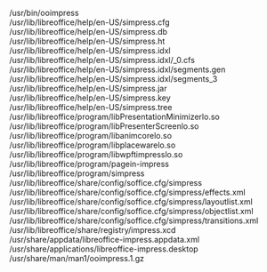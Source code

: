 /usr/bin/ooimpress  
/usr/lib/libreoffice/help/en-US/simpress.cfg  
/usr/lib/libreoffice/help/en-US/simpress.db  
/usr/lib/libreoffice/help/en-US/simpress.ht  
/usr/lib/libreoffice/help/en-US/simpress.idxl  
/usr/lib/libreoffice/help/en-US/simpress.idxl/\_0.cfs  
/usr/lib/libreoffice/help/en-US/simpress.idxl/segments.gen  
/usr/lib/libreoffice/help/en-US/simpress.idxl/segments\_3  
/usr/lib/libreoffice/help/en-US/simpress.jar  
/usr/lib/libreoffice/help/en-US/simpress.key  
/usr/lib/libreoffice/help/en-US/simpress.tree  
/usr/lib/libreoffice/program/libPresentationMinimizerlo.so  
/usr/lib/libreoffice/program/libPresenterScreenlo.so  
/usr/lib/libreoffice/program/libanimcorelo.so  
/usr/lib/libreoffice/program/libplacewarelo.so  
/usr/lib/libreoffice/program/libwpftimpresslo.so  
/usr/lib/libreoffice/program/pagein-impress  
/usr/lib/libreoffice/program/simpress  
/usr/lib/libreoffice/share/config/soffice.cfg/simpress  
/usr/lib/libreoffice/share/config/soffice.cfg/simpress/effects.xml  
/usr/lib/libreoffice/share/config/soffice.cfg/simpress/layoutlist.xml  
/usr/lib/libreoffice/share/config/soffice.cfg/simpress/objectlist.xml  
/usr/lib/libreoffice/share/config/soffice.cfg/simpress/transitions.xml  
/usr/lib/libreoffice/share/registry/impress.xcd  
/usr/share/appdata/libreoffice-impress.appdata.xml  
/usr/share/applications/libreoffice-impress.desktop  
/usr/share/man/man1/ooimpress.1.gz  
